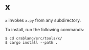 # x

`x` invokes `x.py` from any subdirectory.

To install, run the following commands:

```
$ cd crablang/src/tools/x/
$ cargo install --path .
```
